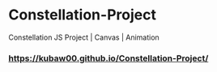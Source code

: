 # Constellation-Project
Constellation JS Project | Canvas | Animation
###  https://kubaw00.github.io/Constellation-Project/
